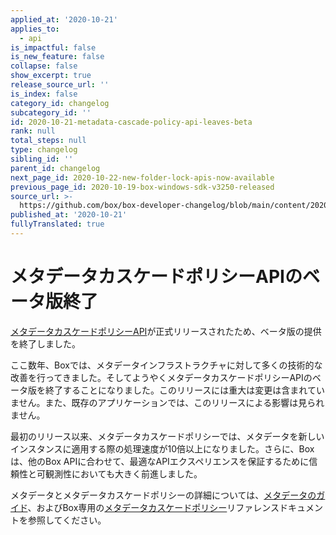 ```yaml
---
applied_at: '2020-10-21'
applies_to:
  - api
is_impactful: false
is_new_feature: false
collapse: false
show_excerpt: true
release_source_url: ''
is_index: false
category_id: changelog
subcategory_id: ''
id: 2020-10-21-metadata-cascade-policy-api-leaves-beta
rank: null
total_steps: null
type: changelog
sibling_id: ''
parent_id: changelog
next_page_id: 2020-10-22-new-folder-lock-apis-now-available
previous_page_id: 2020-10-19-box-windows-sdk-v3250-released
source_url: >-
  https://github.com/box/box-developer-changelog/blob/main/content/2020/10-21-metadata-cascade-policy-api-leaves-beta.md
published_at: '2020-10-21'
fullyTranslated: true
---
```

# メタデータカスケードポリシーAPIのベータ版終了

[メタデータカスケードポリシーAPI][mdc_api]が正式リリースされたため、ベータ版の提供を終了しました。

ここ数年、Boxでは、メタデータインフラストラクチャに対して多くの技術的な改善を行ってきました。そしてようやくメタデータカスケードポリシーAPIのベータ版を終了することになりました。このリリースには重大は変更は含まれていません。また、既存のアプリケーションでは、このリリースによる影響は見られません。

最初のリリース以来、メタデータカスケードポリシーでは、メタデータを新しいインスタンスに適用する際の処理速度が10倍以上になりました。さらに、Boxは、他のBox APIに合わせて、最適なAPIエクスペリエンスを保証するために信頼性と可観測性においても大きく前進しました。

メタデータとメタデータカスケードポリシーの詳細については、[メタデータのガイド][guides]、およびBox専用の[メタデータカスケードポリシー][mdc_api]リファレンスドキュメントを参照してください。

[mdc_api]: e://post_metadata_cascade_policies

[guides]: g://metadata
